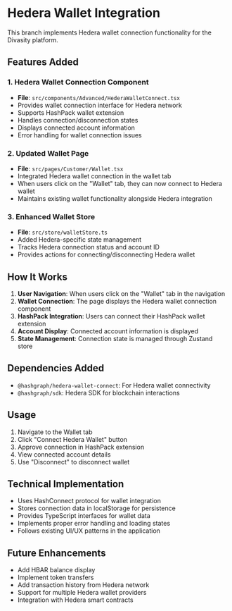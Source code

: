 # Hedera Wallet Integration

This branch implements Hedera wallet connection functionality for the Divasity platform.

## Features Added

### 1. Hedera Wallet Connection Component
- **File**: `src/components/Advanced/HederaWalletConnect.tsx`
- Provides wallet connection interface for Hedera network
- Supports HashPack wallet extension
- Handles connection/disconnection states
- Displays connected account information
- Error handling for wallet connection issues

### 2. Updated Wallet Page
- **File**: `src/pages/Customer/Wallet.tsx`
- Integrated Hedera wallet connection in the wallet tab
- When users click on the "Wallet" tab, they can now connect to Hedera wallet
- Maintains existing wallet functionality alongside Hedera integration

### 3. Enhanced Wallet Store
- **File**: `src/store/walletStore.ts`
- Added Hedera-specific state management
- Tracks Hedera connection status and account ID
- Provides actions for connecting/disconnecting Hedera wallet

## How It Works

1. **User Navigation**: When users click on the "Wallet" tab in the navigation
2. **Wallet Connection**: The page displays the Hedera wallet connection component
3. **HashPack Integration**: Users can connect their HashPack wallet extension
4. **Account Display**: Connected account information is displayed
5. **State Management**: Connection state is managed through Zustand store

## Dependencies Added

- `@hashgraph/hedera-wallet-connect`: For Hedera wallet connectivity
- `@hashgraph/sdk`: Hedera SDK for blockchain interactions

## Usage

1. Navigate to the Wallet tab
2. Click "Connect Hedera Wallet" button
3. Approve connection in HashPack extension
4. View connected account details
5. Use "Disconnect" to disconnect wallet

## Technical Implementation

- Uses HashConnect protocol for wallet integration
- Stores connection data in localStorage for persistence
- Provides TypeScript interfaces for wallet data
- Implements proper error handling and loading states
- Follows existing UI/UX patterns in the application

## Future Enhancements

- Add HBAR balance display
- Implement token transfers
- Add transaction history from Hedera network
- Support for multiple Hedera wallet providers
- Integration with Hedera smart contracts